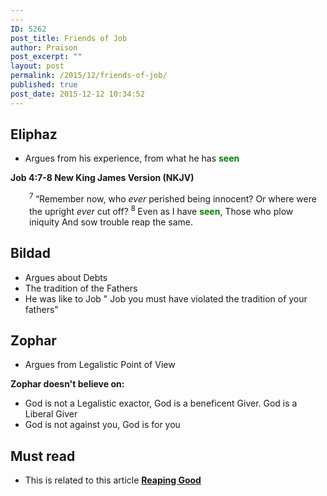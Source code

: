 ```yaml
---
---
ID: 5262
post_title: Friends of Job
author: Praison
post_excerpt: ""
layout: post
permalink: /2015/12/friends-of-job/
published: true
post_date: 2015-12-12 10:34:52
---
```

<h2><strong>Eliphaz</strong></h2>
<ul>
	<li>Argues from his experience, from what he has <span style="color: #008000;"><strong>seen</strong></span></li>
</ul>
<p class="passage-display"><strong><span class="passage-display-bcv">Job 4:7-8
</span><span class="passage-display-version">New King James Version (NKJV)</span></strong></p>

<div class="poetry">
<p class="line" style="padding-left: 30px;"><span id="en-NKJV-12938" class="text Job-4-7"><sup class="versenum">7 </sup>“Remember now, who <i>ever</i> perished being innocent?</span>
<span class="text Job-4-7">Or where were the upright <i>ever</i> cut off?</span>
<span id="en-NKJV-12939" class="text Job-4-8"><sup class="versenum">8 </sup>Even as I have <span style="color: #008000;"><strong>seen</strong></span>,</span>
<span class="text Job-4-8">Those who plow iniquity</span>
<span class="text Job-4-8">And sow trouble reap the same.</span></p>

</div>
<h2><strong>Bildad</strong></h2>
<ul>
	<li>Argues about Debts</li>
	<li>The tradition of the Fathers</li>
	<li>He was like to Job " Job you must have violated the tradition of your fathers"</li>
</ul>
<h2><strong>Zophar</strong></h2>
<ul>
	<li>Argues from Legalistic Point of View</li>
</ul>
<strong>Zophar doesn't believe on:</strong>
<ul>
	<li>God is not a Legalistic exactor, God is a beneficent Giver. God is a Liberal Giver</li>
	<li>God is not against you, God is for you</li>
</ul>
<h2><strong>Must read</strong></h2>
<ul>
	<li>This is related to this article <strong><a title="Reaping Good Things" href="http://biblerevelation.org/2015/12/09/reaping-good-things/">Reaping Good</a></strong></li>
</ul>